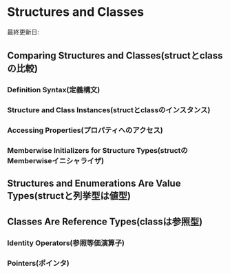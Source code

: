 # Structures and Classes

最終更新日:

## Comparing Structures and Classes(structとclassの比較)

### Definition Syntax(定義構文)

### Structure and Class Instances(structとclassのインスタンス)

### Accessing Properties(プロパティへのアクセス)

### Memberwise Initializers for Structure Types(structのMemberwiseイニシャライザ)

## Structures and Enumerations Are Value Types(structと列挙型は値型)

## Classes Are Reference Types(classは参照型)

### Identity Operators(参照等価演算子)

### Pointers(ポインタ)
